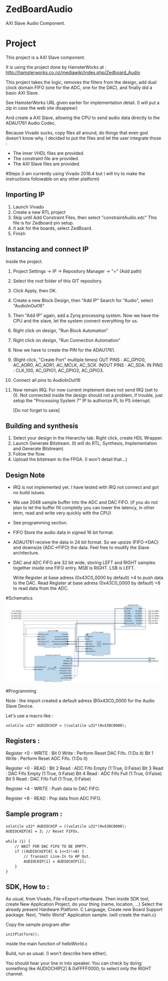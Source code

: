 # ZedBoardAudio
AXI Slave Audio Component.

# Project
This project is a AXI Slave component.

It is using the project done by HamsterWorks at :
http://hamsterworks.co.nz/mediawiki/index.php/Zedboard_Audio

This project takes the logic, removes the filters from the design,
add dual clock domain FIFO (one for the ADC, one for the DAC),
and finally did a basic AXI Slave.

See HamsterWorks URL given earlier for implementation detail.
(I will put a zip in case the web site disappear)



And create a AXI Slave, allowing the CPU to send audio data directly to the ADAU1761 Audio Codec.

Because Vivado sucks, copy files all around, do things that even god doesn't know why.
I decided to put the files and let the user integrate those :
- The inner VHDL files are provided.
- The constraint file are provided.
- The AXI Slave files are provided.

#Steps
(I am currently using Vivado 2016.4 but I will try to make the instructions followable on any other platform)

## Importing IP ##

1. Launch Vivado
2. Create a new RTL project
3. Skip until Add Constraint Files, then select "constraintAudio.xdc"
	This file is for Zedboard pin setup.
4. It ask for the boards, select ZedBoard.
5. Finish

## Instancing and connect IP ##

Inside the project.
1. Project Settings -> IP -> Repository Manager -> "+" (Add path)
2. Select the root folder of this GIT repository.
3. Click Apply, then OK.
4. Create a new Block Design, then "Add IP"
   Search for "Audio", select "AudioInOut16"
5. Then "Add IP" again, add a Zynq processing system.
   Now we have the CPU and the slave, let the system connect everything for us.
6. Right click on design, "Run Block Automation"
7. Right click on design, "Run Connection Automation"
8. Now we have to create the PIN for the ADAU1761.
9. (Right click, "Create Port" multiple times)
	OUT PINS   : AC_GPIO0, AC_ADR0, AC_ADR1, AC_MCLK, AC_SCK.
	INOUT PINS : AC_SDA.
	IN PINS    : CLK_100, AC_GPIO1, AC_GPIO2, AC_GPIO3.
	
10. Connect all pins to AudioInOut16
11. Now remain IRQ.
	For now current implement does not send IRQ (set to 0).
	Not connected inside the design should not a problem, if trouble,
	just setup the "Processing System 7" IP to authorize PL to PS interrupt.

	[Do not forget to save]
	
## Building and synthesis ##

1. Select your design in the Hierarchy tab. Right click, create HDL Wrapper.
2. Launch Generate Bitstream. (It will do RTL, Synthesis, Implementation and Generate Bitstream)
3. Follow the flow.
4. Upload the bitstream to the FPGA. (I won't detail that...)

## Design Note ##
- IRQ is not implemented yet.
  I have tested with IRQ not connect and got no build issues.
- We use 2048 sample buffer into the ADC and DAC FIFO.
(if you do not plan to let the buffer fill completly you can lower the latency,
in other term, read and write very quickly with the CPU)
- See programming section.
- FIFO Store the audio data in signed 16 bit format.
- ADAU1761 receive the data in 24 bit format. So we upsize (FIFO->DAC) and downsize (ADC->FIFO) the data.
  Feel free to modify the Slave architecture.
- DAC and ADC FIFO are 32 bit wide, storing LEFT and RIGHT samples together inside one FIFO entry.
	MSB is RIGHT.
	LSB is LEFT.
	
	Write Register at base adress (0x43C0_0000 by default) +4 to push data to the DAC.
	Read  Register at base adress (0x43C0_0000 by default) +8 to read data from the ADC.
	
#Schematics
![System Schematics](/SchematicsAudio.png)

#Programming

Note : the import created a default adress @0x43C0_0000 for the Audio Slave Device.

Let's use a macro like :
	
```
volatile u32* AUDIOCHIP = ((volatile u32*)0x430C0000);
```
	
## Registers :

Register +0 - WRITE :
	Bit 0 Write : Perform Reset DAC Fifo. (1:Do it)
	Bit 1 Write : Perform Reset ADC Fifo. (1:Do it)
	
Register +0 - READ :
	Bit 2 Read  : ADC Fifo Empty (1:True, 0:False)
	Bit 3 Read  : DAC Fifo Empty (1:True, 0:False)
	Bit 4 Read  : ADC Fifo Full  (1:True, 0:False)
	Bit 5 Read  : DAC Fifo Full  (1:True, 0:False)

Register +4 - WRITE :
	Push data to DAC FIFO.
	
Register +8 - READ  :
	Pop data from ADC FIFO.
	
## Sample program :

```
volatile u32* AUDIOCHIP = ((volatile u32*)0x430C0000);
AUDIOCHIP[0] = 3; // Reset FIFOs.

while (1) {
	// WAIT FOR DAC FIFO TO BE EMPTY.
	if ((AUDIOCHIP[0] & 1<<3)!=0) {
		// Transmit Line-In to HP Out.
		AUDIOCHIP[1] = AUDIOCHIP[2];
	}
}
```
	
## SDK, How to : 

As usual, from Vivado, File->Export->Hardware.
Then inside SDK tool, create New Application Project,
do your thing (name, location, ...)
Select the already present Hardware Platform.
C Language,
Create new Board Support package.
Next, "Hello World" Application sample. (will create the main.c)

Copy the sample program after 

```
initPlatform();
```

inside the main function of helloWorld.c

Build, run as usual. (I won't describe here either).

You should hear your line in into speaker.
You can check by doing something like AUDIOCHIP[2] & 0xFFFF0000;
to select only the RIGHT channel.

